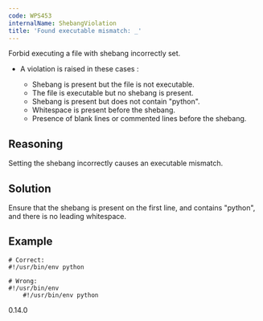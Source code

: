 ```yaml
---
code: WPS453
internalName: ShebangViolation
title: 'Found executable mismatch: _'
---
```


Forbid executing a file with shebang incorrectly set.

  - A violation is raised in these cases :
    
      - Shebang is present but the file is not executable.
      - The file is executable but no shebang is present.
      - Shebang is present but does not contain "python".
      - Whitespace is present before the shebang.
      - Presence of blank lines or commented lines before the shebang.

## Reasoning
Setting the shebang incorrectly causes an executable mismatch.

## Solution
Ensure that the shebang is present on the first line, and contains
"python", and there is no leading whitespace.

## Example

    # Correct:
    #!/usr/bin/env python
    
    # Wrong:
    #!/usr/bin/env
        #!/usr/bin/env python

<div class="versionadded">

0.14.0

</div>